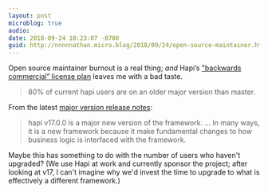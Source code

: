 ```yaml
---
layout: post
microblog: true
audio: 
date: 2018-09-24 10:23:07 -0700
guid: http://nnnnnathan.micro.blog/2018/09/24/open-source-maintainer.html
---
```

Open source maintainer burnout is a real thing; _and_ Hapi’s ["backwards commercial” license plan](https://hueniverse.com/the-backwards-commercial-license-647290f7e38b) leaves me with a bad taste. 

> 80% of current hapi users are on an older major version than master.

From the latest [major version release notes](https://github.com/hapijs/hapi/issues/3658):

> hapi v17.0.0 is a major new version of the framework. … In many ways, it is a new framework because it make fundamental changes to how business logic is interfaced with the framework.

Maybe this has something to do with the number of users who haven't upgraded? (We use Hapi at work and currently sponsor the project; after looking at v17, I can't imagine why we'd invest the time to upgrade to what is effectively a different framework.)
